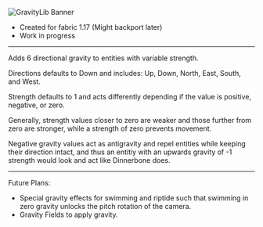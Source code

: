 ![GravityLib Banner](https://user-images.githubusercontent.com/56317194/121430473-c0d05980-c93d-11eb-8f18-4b33ecc59bed.png)

- Created for fabric 1.17 (Might backport later)
- Work in progress

---

Adds 6 directional gravity to entities with variable strength.

Directions defaults to Down and includes: Up, Down, North, East, South, and West.

Strength defaults to 1 and acts differently depending if the value is positive, negative, or zero.

Generally, strength values closer to zero are weaker and those further from zero are stronger, while a strength of zero prevents movement.

Negative gravity values act as antigravity and repel entities while keeping their direction intact, and thus an entitiy with an upwards gravity of -1 strength would look and act like Dinnerbone does.

---

Future Plans:
- Special gravity effects for swimming and riptide such that swimming in zero gravity unlocks the pitch rotation of the camera.
- Gravity Fields to apply gravity.
